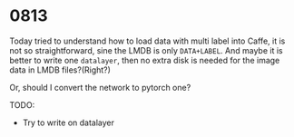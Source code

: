 # 0813

Today tried to understand how to load data with multi label into Caffe, it is not so straightforward, sine the LMDB is only `DATA+LABEL`. And maybe it is better to write one `datalayer`, then no extra disk is needed for the image data in LMDB files?(Right?)

Or, should I convert the network to pytorch one?

TODO:

* Try to write on datalayer
